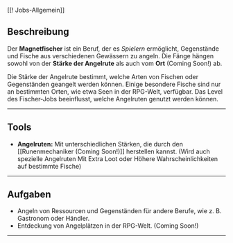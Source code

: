 [[‎‎‎‎‎‎! Jobs-Allgemein‎‎]]


## **Beschreibung**

Der **Magnetfischer** ist ein Beruf, der es *Spielern* ermöglicht, Gegenstände und Fische aus verschiedenen Gewässern zu angeln. Die Fänge hängen sowohl von der **Stärke der Angelrute** als auch vom **Ort** (Coming Soon!) ab.

Die Stärke der Angelrute bestimmt, welche Arten von Fischen oder Gegenständen geangelt werden können. Einige besondere Fische sind nur an bestimmten Orten, wie etwa Seen in der RPG-Welt, verfügbar. Das Level des Fischer-Jobs beeinflusst, welche Angelruten genutzt werden können.


---

## **Tools**

- **Angelruten:** Mit unterschiedlichen Stärken, die durch den [[Runenmechaniker (Coming Soon!)]] herstellen kannst. (Wird auch spezielle Angelruten Mit Extra Loot oder Höhere Wahrscheinlichkeiten auf bestimmte Fische)


---

## **Aufgaben**

- Angeln von Ressourcen und Gegenständen für andere Berufe, wie z. B. Gastronom oder Händler.
- Entdeckung von Angelplätzen in der RPG-Welt. (Coming Soon!)

---

